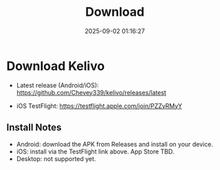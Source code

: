 ﻿---
title: Download
date: 2025-09-02 01:16:27
---

# Download Kelivo

- Latest release (Android/iOS):
  https://github.com/Chevey339/kelivo/releases/latest

- iOS TestFlight:
  https://testflight.apple.com/join/PZZyRMyY

## Install Notes

- Android: download the APK from Releases and install on your device.
- iOS: install via the TestFlight link above. App Store TBD.
- Desktop: not supported yet.
